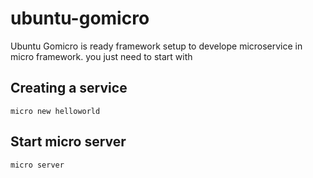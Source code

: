 # ubuntu-gomicro
Ubuntu Gomicro is ready framework setup to develope microservice in micro framework.
you just need to start with

## Creating a service
`micro new helloworld`

## Start micro server
`micro server`